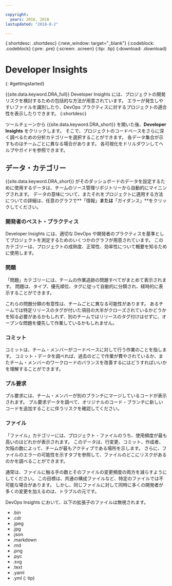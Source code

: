 ```yaml
---

copyright:
  years: 2016, 2018
lastupdated: "2018-8-2"

---
```


{:shortdesc: .shortdesc}
{:new_window: target="_blank"}
{:codeblock: .codeblock}
{:pre: .pre}
{:screen: .screen}
{:tip: .tip}
{:download: .download}

# Developer Insights
{: #gettingstarted}

{{site.data.keyword.DRA_full}} Developer Insights には、プロジェクトの開発リスクを検討するための包括的な方法が用意されています。 エラーが発生しやすいファイルを識別したり、DevOps プラクティスに対するプロジェクトの適合性を表示したりできます。
{:shortdesc}

ツールチェーンから {{site.data.keyword.DRA_short}} を開いた後、**Developer Insights** をクリックします。 そこで、プロジェクトのコードベースをさらに深く調べるための分析カテゴリーを選択することができます。 各データ集合が示すものはチームごとに異なる場合があります。
各可視化をドリルダウンしてヘルプやガイドを参照できます。 

## データ・カテゴリー
{{site.data.keyword.DRA_short}} がそのダッシュボードのデータを設定するために使用するデータは、チームのソース管理リポジトリーから自動的にマイニングされます。 データの意味について、またそれをプロジェクトに適用する方法についての詳細は、任意のグラフで**「情報」**または**「ガイダンス」**をクリックしてください。

### 開発者のベスト・プラクティス

Developer Insights には、適切な DevOps や開発者のプラクティスを基準としてプロジェクトを測定するためのいくつかのグラフが用意されています。 このカテゴリーは、プロジェクトの成熟度、正常性、効率性について概要を知るために使用します。 

### 問題

「問題」カテゴリーには、チームの作業追跡の問題すべてがまとめて表示されます。 問題は、タイプ、優先順位、タグに従って自動的に分類され、経時的に表示することができます。 

これらの問題分類の有意性は、チームごとに異なる可能性があります。 あるチームでは特定リリースのタグが付いた項目の大半がクローズされているかどうかを知る必要があるかもしれず、別のチームではリリースのタグ付けはせずに、オープンな問題を優先して作業しているかもしれません。  

### コミット

コミットは、チーム・メンバーがコードベースに対して行う作業のことを指します。 コミット・データを調べれば、過去のどこで作業が費やされているか、またチーム・メンバーのワークロードのバランスを改善するにはどうすればいいかを理解することができます。 

### プル要求

プル要求には、チーム・メンバーが別のブランチにマージしているコードが表示されます。  プル要求データを調べて、オリジナルのコード・ブランチに新しいコードを追加することに伴うリスクを確認してください。

### ファイル

「ファイル」カテゴリーには、プロジェクト・ファイルのうち、使用頻度が最も高いのはどれかが表示されます。 このデータは、行変更、コミット、作成者、欠陥の数によって、チームが最もアクティブである場所を示します。 さらに、ファイルのエラーの可能性を示すタブを参照して、ファイルのどこにリスクがあるのかを調べることができます。

通常は、ファイルに触る手の数とそのファイルの変更頻度の両方を減らすようにしてください。 この目標は、共通の構成ファイルなど、特定のファイルでは不可能な場合があります。 しかし、同じファイルに対して同時に多くの開発者が多くの変更を加えるのは、トラブルの元です。 

DevOps Insights において、以下の拡張子のファイルは無視されます。
* .bin
* .cdr
* .jpeg
* .jpg
* .json
* .markdown
* .md
* .png
* .pyc
* .svg
* .text
* .yaml
* .yml
{: tip}
